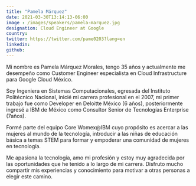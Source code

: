 ```yaml
---
title: "Pamela Márquez"
date: 2021-03-30T13:14:13-06:00
image : /images/speakers/pamela-marquez.jpg
designation: Cloud Engineer at Google
country: 
twitter: https://twitter.com/pame0203?lang=en
linkedin: 
github: 
---
```


Mi nombre es Pamela Márquez Morales, tengo 35 años y actualmente me desempeño como Customer Engineer  especialista en Cloud Infrastructure para Google Cloud México.


Soy Ingeniera en Sistemas Computacionales, egresada del Instituto Politécnico Nacional, inicié mi carrera profesional en el 2007, mi primer trabajo fue como Developer en Deloitte México (6 años), posteriormente ingresé a IBM de México como Consultor Senior de Tecnologías Enterprise (7años).


Formé parte del equipo Core Womex@IBM cuyo propósito es acercar a las mujeres al mundo de la tecnología, introducir a las niñas de educación básica a temas STEM para formar y empoderar  una comunidad de mujeres en tecnología.


Me apasiona la tecnología, amo mi profesión y estoy muy agradecida por las oportunidades que he tenido a lo largo de mi carrera. Disfruto mucho compartir mis experiencias y conocimiento para motivar a otras personas a elegir este camino.

